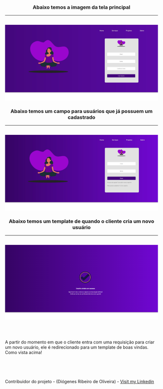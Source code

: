 <h3 align='center'> Abaixo temos a imagem da tela principal </h3>

<hr>
<br>

<img src='paginaInicial.jpg'>

<br>

<h3 align='center'> Abaixo temos um campo para usuários que já possuem um cadastrado </h3>

<hr>
<br>

<img src='localLogin.jpg'>

<br>

<h3 align='center'> Abaixo temos um template de quando o cliente cria um novo usuário </h3>
<hr>
<br>

<img src='succesCreateUser.png'>

<br><br>

<p> A partir do momento em que o cliente entra com uma requisição para criar um novo usuário, ele é redirecionado para um template de boas vindas. Como vista acima! </p>

<br><br><br>

Contribuidor do projeto - (Diógenes Ribeiro de Oliveira) - [Visit my Linkedin](https://www.linkedin.com/in/diogenesriboliveira/)
